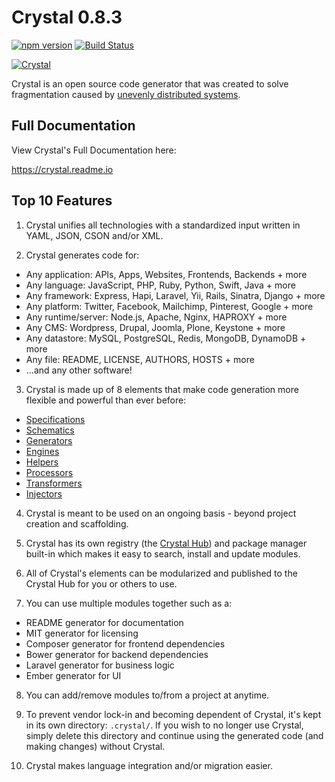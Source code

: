 # Crystal 0.8.3

[![npm version](https://badge.fury.io/js/crystal.svg)](http://badge.fury.io/js/crystal)
[![Build Status](https://travis-ci.org/crystal/crystal.svg?branch=master)](https://travis-ci.org/crystal/crystal)

[![Crystal](http://crystal.sh/images/crystal.svg)](http://crystal.sh)

Crystal is an open source code generator that was created to solve fragmentation caused by [unevenly distributed systems](http://techcrunch.com/2015/06/27/developaralysis-redux).

## Full Documentation

View Crystal's Full Documentation here:

https://crystal.readme.io

## Top 10 Features

1) Crystal unifies all technologies with a standardized input written in YAML, JSON, CSON and/or XML.

2) Crystal generates code for:

  - Any application: APIs, Apps, Websites, Frontends, Backends + more
  - Any language: JavaScript, PHP, Ruby, Python, Swift, Java + more
  - Any framework: Express, Hapi, Laravel, Yii, Rails, Sinatra, Django + more
  - Any platform: Twitter, Facebook, Mailchimp, Pinterest, Google + more
  - Any runtime/server: Node.js, Apache, Nginx, HAPROXY + more
  - Any CMS: Wordpress, Drupal, Joomla, Plone, Keystone + more
  - Any datastore: MySQL, PostgreSQL, Redis, MongoDB, DynamoDB + more
  - Any file: README, LICENSE, AUTHORS, HOSTS + more
  - ...and any other software!
  
3) Crystal is made up of 8 elements that make code generation more flexible and powerful than ever before:

  - [Specifications](https://crystal.readme.io/v0.8/docs/specifications)
  - [Schematics](https://crystal.readme.io/v0.8/docs/schematics)
  - [Generators](https://crystal.readme.io/v0.8/docs/generators)
  - [Engines](https://crystal.readme.io/v0.8/docs/engines)
  - [Helpers](https://crystal.readme.io/v0.8/docs/helpers)
  - [Processors](https://crystal.readme.io/v0.8/docs/processors)
  - [Transformers](https://crystal.readme.io/v0.8/docs/transformers)
  - [Injectors](https://crystal.readme.io/v0.8/docs/injectors)
  
4) Crystal is meant to be used on an ongoing basis - beyond project creation and scaffolding.

5) Crystal has its own registry (the [Crystal Hub](https://hub.crystal.sh)) and package manager built-in which makes it easy to search, install and update modules.

6) All of Crystal's elements can be modularized and published to the Crystal Hub for you or others to use.

7) You can use multiple modules together such as a:

  - README generator for documentation
  - MIT generator for licensing
  - Composer generator for frontend dependencies
  - Bower generator for backend dependencies
  - Laravel generator for business logic
  - Ember generator for UI

8) You can add/remove modules to/from a project at anytime.

9) To prevent vendor lock-in and becoming dependent of Crystal, it's kept in its own directory: `.crystal/`. If you wish to no longer use Crystal, simply delete this directory and continue using the generated code (and making changes) without Crystal.

10) Crystal makes language integration and/or migration easier.